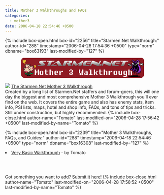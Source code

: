 ```yaml
---
title: Mother 3 Walkthroughs and FAQs
categories:
  - mother3
date: 2006-04-18 22:54:46 +0500
---
```

{% include box-open.html box-id="2256" title="Starmen.Net Walkthrough:" author-id="288" timestamp="2006-04-28 17:54:36 +0500" type="norm" dbname="box63193" last-modified-by="127" %}
<center><a href="http://walkthrough.starmen.net/mother3"><img src="m3walkthrough.png" border="0" /></a></center>
<p />
<img src="http://starmen.net/include/submitimage/m3.png" /> <a href="http://walkthrough.starmen.net/mother3/">The Starmen.Net Mother 3 Walkthrough</a><br />
Created by a long list of Starmen.Net staffers and forum-goers, this will one day the biggest and most comprehensive Mother 3 Walkthrough you'll ever find on the web. It covers the entire game and also has enemy stats, item info, PSI lists, maps, hotel and shop info, FAQs, and tons of tips and tricks. Still under construction, but highly recommended.
{% include box-close.html author-name="Tomato" last-modified-on="2006-04-28 17:56:42 +0500" last-modified-by-name="Tomato" %}

{% include box-open.html box-id="2239" title="Mother 3 Walkthroughs, FAQs, and Guides:" author-id="288" timestamp="2006-04-18 22:54:46 +0500" type="norm" dbname="box16308" last-modified-by="127" %}
<li><a href="http://forum.starmen.net/?t=msg&th=22820">Very Basic Walkthrough</a> - by Tomato</li>

<br /><br />

Got something you want to add? <a href="/submit">Submit it here!</a>
{% include box-close.html author-name="Tomato" last-modified-on="2006-04-28 17:56:52 +0500" last-modified-by-name="Tomato" %}
